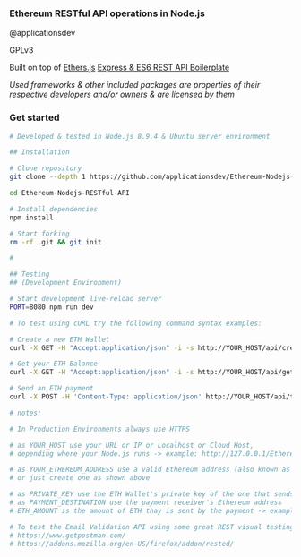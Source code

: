 ### Ethereum RESTful API operations in Node.js

@applicationsdev

GPLv3

Built on top of
[Ethers.js](https://docs.ethers.io/ethers.js/html/index.html)
[Express & ES6 REST API Boilerplate](https://github.com/developit/express-es6-rest-api)

<i>Used frameworks & other included packages are properties of their respective developers and/or owners & are licensed by them</i>

### Get started

```bash
# Developed & tested in Node.js 8.9.4 & Ubuntu server environment

## Installation

# Clone repository
git clone --depth 1 https://github.com/applicationsdev/Ethereum-Nodejs-RESTful-API.git

cd Ethereum-Nodejs-RESTful-API

# Install dependencies
npm install

# Start forking
rm -rf .git && git init

#

## Testing
## (Development Environment)

# Start development live-reload server
PORT=8080 npm run dev

# To test using cURL try the following command syntax examples:

# Create a new ETH Wallet
curl -X GET -H "Accept:application/json" -i -s http://YOUR_HOST/api/createWallet

# Get your ETH Balance
curl -X GET -H "Accept:application/json" -i -s http://YOUR_HOST/api/getBalance/YOUR_ETHEREUM_ADDRESS

# Send an ETH payment
curl -X POST -H 'Content-Type: application/json' http://YOUR_HOST/api/transaction/PRIVATE_KEY/PAYMENT_DESTINATION/ETH_AMOUNT

# notes:

# In Production Environments always use HTTPS

# as YOUR_HOST use your URL or IP or Localhost or Cloud Host,
# depending where your Node.js runs -> example: http://127.0.0.1/Ethereum-Nodejs-RESTful-API/api/...

# as YOUR_ETHEREUM_ADDRESS use a valid Ethereum address (also known as public key)
# or just create one as shown above

# as PRIVATE_KEY use the ETH Wallet's private key of the one that sends the payment
# as PAYMENT_DESTINATION use the payment receiver's Ethereum address
# ETH_AMOUNT is the amount of ETH thay is sent by the payment -> example: 1.0

# To test the Email Validation API using some great REST visual testing tools, go to
# https://www.getpostman.com/
# https://addons.mozilla.org/en-US/firefox/addon/rested/

```
